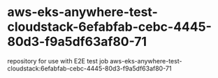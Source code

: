 # aws-eks-anywhere-test-cloudstack-6efabfab-cebc-4445-80d3-f9a5df63af80-71
repository for use with E2E test job aws-eks-anywhere-test-cloudstack:6efabfab-cebc-4445-80d3-f9a5df63af80-71
